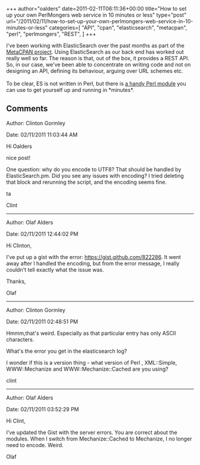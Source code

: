 +++
author="oalders"
date=2011-02-11T06:11:36+00:00
title="How to set up your own PerlMongers web service in 10 minutes or less"
type="post"
url="/2011/02/11/how-to-set-up-your-own-perlmongers-web-service-in-10-minutes-or-less"
categories=[
  "API",
  "cpan",
  "elasticsearch",
  "metacpan",
  "perl",
  "perlmongers",
  "REST",
]
+++

I\'ve been working with ElasticSearch over the past months as part of
the [MetaCPAN project](http://search.metacpan.org). Using ElasticSearch
as our back end has worked out really well so far. The reason is that,
out of the box, it provides a REST API. So, in our case, we\'ve been
able to concentrate on writing code and not on designing an API,
defining its behaviour, arguing over URL schemes etc.\
\
To be clear, ES is not written in Perl, but there is [a handy Perl
module](http://search.metacpan.org/#/showpod/ElasticSearch) you can use
to get yourself up and running in \*minutes\*.

## Comments

Author: Clinton Gormley

Date: 02/11/2011 11:03:44 AM

  <p>Hi Oalders</p>

<p>nice post!<br /></p>

<p>One question: why do you encode to UTF8?  That should be handled by ElasticSearch.pm. Did you see any issues with encoding? I tried deleting that block and rerunning the script, and the encoding seems fine.</p>
<p>ta</p>
<p>Clint</p>


---

Author: Olaf Alders

Date: 02/11/2011 12:44:02 PM

  Hi Clinton,

I've put up a gist with the error: <a href="https://gist.github.com/822286" rel="nofollow"><a href="https://gist.github.com/822286" rel="nofollow">https://gist.github.com/822286</a></a>.  It went away after I handled the encoding, but from the error message, I really couldn't tell exactly what the issue was.

Thanks,

Olaf


---

Author: Clinton Gormley

Date: 02/11/2011 02:48:51 PM

  Hmmm,that's weird.  Especially as that particular entry has only ASCII characters.

What's the error you get in the elasticsearch log?

I wonder if this is a version thing - what version of Perl , XML::Simple, WWW::Mechanize and WWW::Mechanize::Cached are you using?

clint


---

Author: Olaf Alders

Date: 02/11/2011 03:52:29 PM

  Hi Clint,

I've updated the Gist with the server errors.  You are correct about the modules.  When I switch from Mechanize::Cached to Mechanize, I no longer need to encode.  Weird.

Olaf 

